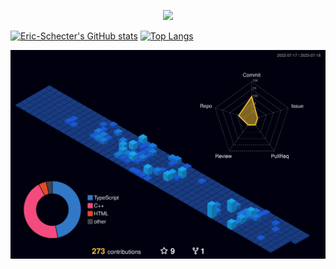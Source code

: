 <p align="center">
  <a href="https://skillicons.dev">
    <img src="https://skillicons.dev/icons?i=js,html,css,cs,cpp,cmake,git,react,redux,sass,svg,threejs,ts,vscode,webpack" />
  </a>
</p>

[![Eric-Schecter's GitHub stats](https://github-readme-stats.vercel.app/api?username=Eric-Schecter&theme=tokyonight)](https://github.com/Eric-Schecter/github-readme-stats)
[![Top Langs](https://github-readme-stats.vercel.app/api/top-langs/?username=Eric-Schecter&layout=compact&theme=tokyonight)](https://github.com/Eric-Schecter/github-readme-stats) 

![](./profile-3d-contrib/profile-night-view.svg)
